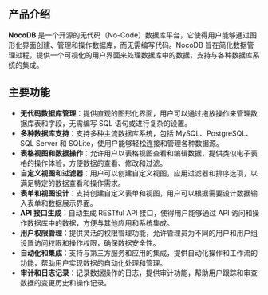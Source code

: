 ## 产品介绍

**NocoDB** 是一个开源的无代码（No-Code）数据库平台，它使得用户能够通过图形化界面创建、管理和操作数据库，而无需编写代码。NocoDB 旨在简化数据管理过程，提供一个可视化的用户界面来处理数据库中的数据，支持与各种数据库系统的集成。

## 主要功能

- **无代码数据库管理**：提供直观的图形化界面，用户可以通过拖放操作来管理数据库表和字段，无需编写 SQL 语句或进行复杂的设置。
- **多种数据库支持**：支持多种主流数据库系统，包括 MySQL、PostgreSQL、SQL Server 和 SQLite，使用户能够轻松连接和管理各种数据源。
- **表格视图和数据操作**：允许用户以表格视图查看和编辑数据，提供类似电子表格的操作体验，方便数据的查看、修改和过滤。
- **自定义视图和过滤器**：用户可以创建自定义视图，应用过滤器和排序选项，以满足特定的数据查看和操作需求。
- **表单和视图设计**：支持创建自定义表单和视图，用户可以根据需要设计数据输入表单和数据展示界面。
- **API 接口生成**：自动生成 RESTful API 接口，使得用户能够通过 API 访问和操作数据库中的数据，方便与其他应用和系统集成。
- **用户权限管理**：提供灵活的权限管理功能，允许管理员为不同的用户和用户组设置访问权限和操作权限，确保数据安全性。
- **自动化和集成**：支持与第三方服务和应用的集成，提供自动化操作和工作流的功能，帮助用户实现数据的自动化处理和管理。
- **审计和日志记录**：记录数据操作的日志，提供审计功能，帮助用户跟踪和审查数据的变更历史和操作记录。
